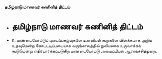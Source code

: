 **தமிழ்நாடு மாணவர் கணினித் திட்டம்**
- # தமிழ்நாடு மாணவர் கணினித் திட்டம்
- n. மண்டையோட்டுப் புடைப்பகழ்வுகளே உளவியல் கூறுகளை விளக்கமாக அறிய உதவுமென்ற கோட்டடிப்படையாக வருங்காலத்தில் நுலியலாக உருவாக்கக் கூடுமென்று எதிர்பார்க்கப்படுகிற மண்டையோட்டு அமைப்பியல் ஆராய்ச்சித்துறை.

